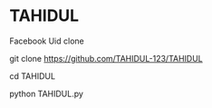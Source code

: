 # TAHIDUL
Facebook Uid clone 

git clone https://github.com/TAHIDUL-123/TAHIDUL

cd TAHIDUL

python TAHIDUL.py
